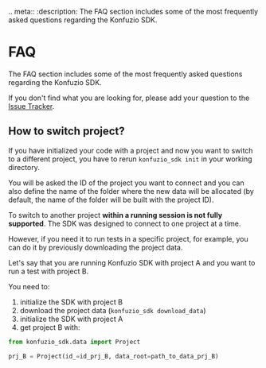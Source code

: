 .. meta::
   :description: The FAQ section includes some of the most frequently asked questions regarding the Konfuzio SDK.


# FAQ

The FAQ section includes some of the most frequently asked questions regarding the Konfuzio SDK.

If you don't find what you are looking for, please add your question to the [Issue Tracker](https://github.com/konfuzio-ai/document-ai-python-sdk/issues).

## How to switch project?

If you have initialized your code with a project and now you want to switch to a different project, you have to rerun
`konfuzio_sdk init` in your working directory.

You will be asked the ID of the project you want to connect and you can also define the name of the folder where the new
data will be allocated (by default, the name of the folder will be built with the project ID).

To switch to another project **within a running session is not fully supported**.
The SDK was designed to connect to one project at a time.

However, if you need it to run tests in a specific project, for example, you can do it by previously downloading the
project data.

Let's say that you are running Konfuzio SDK with project A and you want to run a test with project B.

You need to:  
1) initialize the SDK with project B  
2) download the project data (`konfuzio_sdk download_data`)  
3) initialize the SDK with project A  
4) get project B with:  

```python
from konfuzio_sdk.data import Project

prj_B = Project(id_=id_prj_B, data_root=path_to_data_prj_B)
```
